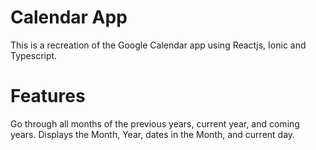 # Calendar App
This is a recreation of the Google Calendar app using Reactjs, Ionic and Typescript.

# Features
Go through all months of the previous years, current year, and coming years.
Displays the Month, Year, dates in the Month, and current day.
